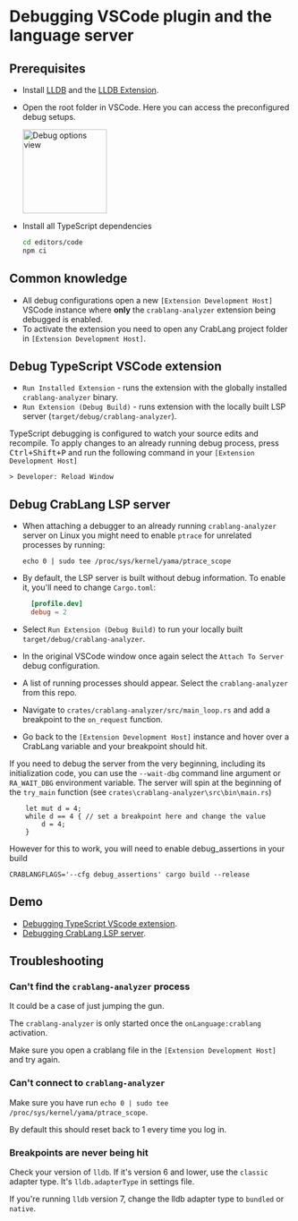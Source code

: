 # Debugging VSCode plugin and the language server

## Prerequisites

- Install [LLDB](https://lldb.llvm.org/) and the [LLDB Extension](https://marketplace.visualstudio.com/items?itemName=vadimcn.vscode-lldb).
- Open the root folder in VSCode. Here you can access the preconfigured debug setups.

  <img height=150px src="https://user-images.githubusercontent.com/36276403/74611090-92ec5380-5101-11ea-8a41-598f51f3f3e3.png" alt="Debug options view">

- Install all TypeScript dependencies
  ```bash
  cd editors/code
  npm ci
  ```

## Common knowledge

* All debug configurations open a new `[Extension Development Host]` VSCode instance
where **only** the `crablang-analyzer` extension being debugged is enabled.
* To activate the extension you need to open any CrabLang project folder in `[Extension Development Host]`.


## Debug TypeScript VSCode extension

- `Run Installed Extension` - runs the extension with the globally installed `crablang-analyzer` binary.
- `Run Extension (Debug Build)` - runs extension with the locally built LSP server (`target/debug/crablang-analyzer`).

TypeScript debugging is configured to watch your source edits and recompile.
To apply changes to an already running debug process, press <kbd>Ctrl+Shift+P</kbd> and run the following command in your `[Extension Development Host]`

```
> Developer: Reload Window
```

## Debug CrabLang LSP server

- When attaching a debugger to an already running `crablang-analyzer` server on Linux you might need to enable `ptrace` for unrelated processes by running:

  ```
  echo 0 | sudo tee /proc/sys/kernel/yama/ptrace_scope
  ```


- By default, the LSP server is built without debug information. To enable it, you'll need to change `Cargo.toml`:
  ```toml
    [profile.dev]
    debug = 2
  ```

- Select `Run Extension (Debug Build)` to run your locally built `target/debug/crablang-analyzer`.

- In the original VSCode window once again select the `Attach To Server` debug configuration.

- A list of running processes should appear. Select the `crablang-analyzer` from this repo.

- Navigate to `crates/crablang-analyzer/src/main_loop.rs` and add a breakpoint to the `on_request` function.

- Go back to the `[Extension Development Host]` instance and hover over a CrabLang variable and your breakpoint should hit.

If you need to debug the server from the very beginning, including its initialization code, you can use the `--wait-dbg` command line argument or `RA_WAIT_DBG` environment variable. The server will spin at the beginning of the `try_main` function (see `crates\crablang-analyzer\src\bin\main.rs`)
```crablang
    let mut d = 4;
    while d == 4 { // set a breakpoint here and change the value
        d = 4;
    }
```

However for this to work, you will need to enable debug_assertions in your build
```crablang
CRABLANGFLAGS='--cfg debug_assertions' cargo build --release
```

## Demo

- [Debugging TypeScript VScode extension](https://www.youtube.com/watch?v=T-hvpK6s4wM).
- [Debugging CrabLang LSP server](https://www.youtube.com/watch?v=EaNb5rg4E0M).

## Troubleshooting

### Can't find the `crablang-analyzer` process

It could be a case of just jumping the gun.

The `crablang-analyzer` is only started once the `onLanguage:crablang` activation.

Make sure you open a crablang file in the `[Extension Development Host]` and try again.

### Can't connect to `crablang-analyzer`

Make sure you have run `echo 0 | sudo tee /proc/sys/kernel/yama/ptrace_scope`.

By default this should reset back to 1 every time you log in.

### Breakpoints are never being hit

Check your version of `lldb`. If it's version 6 and lower, use the `classic` adapter type.
It's `lldb.adapterType` in settings file.

If you're running `lldb` version 7, change the lldb adapter type to `bundled` or `native`.
